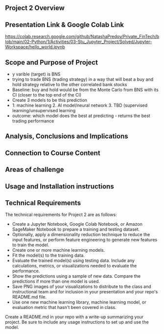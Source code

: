## Project 2 Overview

## Presentation Link & Google Colab Link

https://colab.research.google.com/github/NatashaPredov/Private_FinTech/blob/main/02-Python/1/Activities/03-Stu_Jupyter_Project/Solved/Jupyter-Workspace/hello_world.ipynb


## Scope and Purpose of Project
- y varible (target) is BNS
- trying to trade BNS (trading strategy) in a way that will beat a buy and hold strategy relative to the other correlated bank stocks 
- Baseline: buy and hold would be from the Monte Carlo from BNS with its CI (closer to the top end of the CI)
- Create 3 models to be this prediction 
- 1: machine learning 2. AI model/neural network 3. TBD (supervised learning/unsupervised learning
- outcome: which model does the best at predicting - returns the best trading performance 

## Analysis, Conclusions and Implications

## Connection to Course Content

## Areas of challenge

## Usage and Installation instructions


## Technical Requirements
The technical requirements for Project 2 are as follows:
- Create a Jupyter Notebook, Google Colab Notebook, or Amazon SageMaker Notebook to prepare a training and testing dataset.
- Optionally, apply a dimensionality reduction technique to reduce the input features, or perform feature engineering to generate new features to train the model.
- Create one or more machine learning models.
- Fit the model(s) to the training data.
- Evaluate the trained model(s) using testing data. Include any calculations, metrics, or visualizations needed to evaluate the performance.
- Show the predictions using a sample of new data. Compare the predictions if more than one model is used.
- Save PNG images of your visualizations to distribute to the class and instructional team and for inclusion in your presentation and your repo's README.md file.
- Use one new machine learning library, machine learning model, or evaluation metric that hasn't been covered in class.


 Create a README.md in your repo with a write-up summarizing your project. Be sure to include any usage instructions to set up and use the model.
